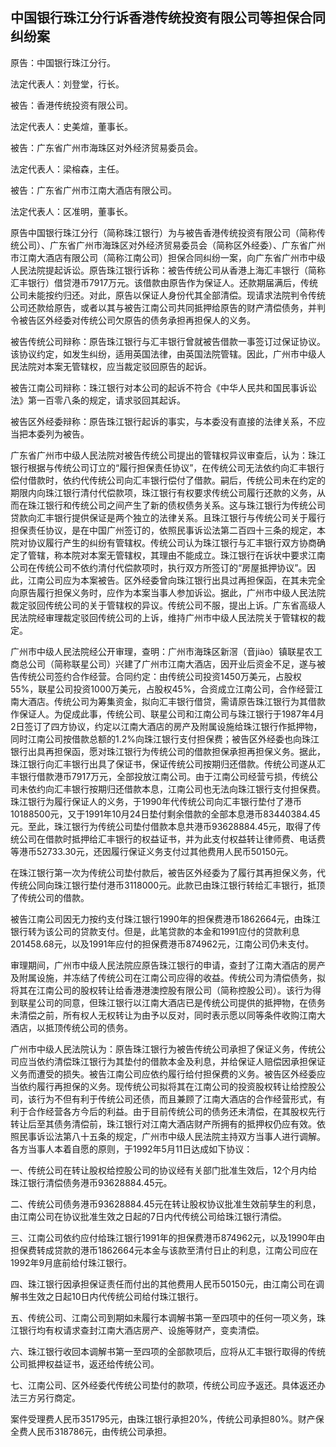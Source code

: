## 中国银行珠江分行诉香港传统投资有限公司等担保合同纠纷案

原告：中国银行珠江分行。

法定代表人：刘登堂，行长。

被告：香港传统投资有限公司。

法定代表人：史美煊，董事长。

被告：广东省广州市海珠区对外经济贸易委员会。

法定代表人：梁榕森，主任。

被告：广东省广州市江南大酒店有限公司。

法定代表人：区准明，董事长。

原告中国银行珠江分行（简称珠江银行）为与被告香港传统投资有限公司（简称传统公司）、广东省广州市海珠区对外经济贸易委员会（简称区外经委）、广东省广州市江南大酒店有限公司（简称江南公司）担保合同纠纷一案，向广东省广州市中级人民法院提起诉讼。原告珠江银行诉称：被告传统公司从香港上海汇丰银行（简称汇丰银行）借贷港币7917万元。该借款由原告作为保证人。还款期届满后，传统公司未能按约归还。对此，原告以保证人身份代其全部清偿。现请求法院判令传统公司还款给原告，或者以其与被告江南公司共同抵押给原告的财产清偿债务，并判令被告区外经委对传统公司欠原告的债务承担再担保人的义务。

被告传统公司辩称：原告珠江银行与汇丰银行曾就被告借款一事签订过保证协议。该协议约定，如发生纠纷，适用英国法律，由英国法院管辖。因此，广州市中级人民法院对本案无管辖权，应当裁定驳回原告的起诉。

被告江南公司辩称：珠江银行对本公司的起诉不符合《中华人民共和国民事诉讼法》第一百零八条的规定，请求驳回其起诉。

被告区外经委辩称：原告珠江银行起诉的事实，与本委没有直接的法律关系，不应当把本委列为被告。

广东省广州市中级人民法院对被告传统公司提出的管辖权异议审查后，认为：珠江银行根据与传统公司订立的“履行担保责任协议”，在传统公司无法依约向汇丰银行偿付借款时，依约代传统公司向汇丰银行偿付了借款。嗣后，传统公司未在约定的期限内向珠江银行清付代偿款项，珠江银行有权要求传统公司履行还款的义务，从而在珠江银行和传统公司之间产生了新的债权债务关系。这与珠江银行为传统公司贷款向汇丰银行提供保证是两个独立的法律关系。且珠江银行与传统公司关于履行担保责任协议，是在中国广州签订的，依照民事诉讼法第二百四十三条的规定，本院对协议履行产生的纠纷有管辖权。传统公司认为珠江银行与汇丰银行双方协商确定了管辖，称本院对本案无管辖权，其理由不能成立。珠江银行在诉状中要求江南公司在传统公司不依约清付代偿款项时，执行双方所签订的“房屋抵押协议”。因此，江南公司应为本案被告。区外经委曾向珠江银行出具过再担保函，在其未完全向原告履行担保义务时，应作为本案当事人参加诉讼。据此，广州市中级人民法院裁定驳回传统公司的关于管辖权的异议。传统公司不服，提出上诉。广东省高级人民法院经审理裁定驳回传统公司的上诉，维持广州市中级人民法院关于管辖权的裁定。

广州市中级人民法院经公开审理，查明：广州市海珠区新滘（音jiào）镇联星农工商总公司（简称联星公司）兴建了广州市江南大酒店，因开业后资金不足，遂与被告传统公司签约合作经营。合同约定：由传统公司投资1450万美元，占股权55%，联星公司投资1000万美元，占股权45%，合资成立江南公司，合作经营江南大酒店。传统公司为筹集资金，拟向汇丰银行借贷，需请原告珠江银行为其借款作保证人。为促成此事，传统公司、联星公司和江南公司与珠江银行于1987年4月2日签订了四方协议，约定以江南大酒店的房产及附属设施给珠江银行作抵押物，同时江南公司按借款总额的1.2%向珠江银行支付担保费；被告区外经委也向珠江银行出具再担保函，愿对珠江银行为传统公司的借款担保承担再担保义务。据此，珠江银行向汇丰银行出具了保证书，保证传统公司按期归还借款。传统公司遂从汇丰银行借款港币7917万元，全部投放江南公司。由于江南公司经营亏损，传统公司未依约向汇丰银行按期归还借款本息，江南公司也无法向珠江银行支付担保费。珠江银行为履行保证人的义务，于1990年代传统公司向汇丰银行垫付了港币10188500元，又于1991年10月24日垫付剩余借款的全部本息港币83440384.45元。至此，珠江银行为传统公司垫付借款本息共港币93628884.45元，取得了传统公司在借款时抵押给汇丰银行的权益证书，并为此支付权益转让律师费、电话费等港币52733.30元，还因履行保证义务支付过其他费用人民币50150元。

在珠江银行第一次为传统公司垫付款后，被告区外经委为了履行其再担保义务，代传统公同向珠江银行垫付港币3118000元。此款已由珠江银行转给汇丰银行，抵顶了传统公司的借款。

被告江南公司因无力按约支付珠江银行1990年的担保费港币1862664元，由珠江银行转为该公司的贷款支付。但是，此笔贷款的本金和1991应付的贷款利息201458.68元，以及1991年应付的担保费港币874962元，江南公司仍未支付。

审理期间，广州市中级人民法院应原告珠江银行的申请，查封了江南大酒店的房产及附属设施，并冻结了传统公司在江南公司应得的收益。传统公司为清偿债务，拟将其在江南公司的股权转让给香港港澳控股有限公司（简称控股公司）。该行为得到联星公司的同意，但珠江银行以江南大酒店已是传统公司提供的抵押物，在债务未清偿之前，所有权人无权转让为由予以反对，同时表示愿以同等条件收购江南大酒店，以抵顶传统公司的债务。

广州市中级人民法院认为：原告珠江银行为被告传统公司承担了保证义务，传统公司应当依约清偿珠江银行为其垫付的借款本金及利息，并给保证人赔偿因承担保证义务而遭受的损失。被告江南公司应依约履行给付担保费的义务。被告区外经委应当依约履行再担保的义务。现传统公司拟将其在江南公司的投资股权转让给控股公司，该行为不但有利于传统公司还债，而且兼顾了江南大酒店的合作经营形式，有利于合作经营各方今后的利益。由于目前传统公司的债务还未清偿，在其股权先行转让后至其债务清偿前，珠江银行对江南大酒店财产所拥有的抵押权仍应有效。依照民事诉讼法第八十五条的规定，广州市中级人民法院主持双方当事人进行调解。各方当事人本着自愿的原则，于1992年5月11日达成如下协议：

一、传统公司在转让股权给控股公司的协议经有关部门批准生效后，12个月内给珠江银行清偿债务港币93628884.45元。

二、传统公司债务港币93628884.45元在转让股权协议批准生效前孳生的利息，由江南公司在协议批准生效之日起的7日内代传统公司给珠江银行清偿。

三、江南公司依约应付给珠江银行1991年的担保费港币874962元，以及1990年由担保费转成贷款的港币1862664元本金与该款至清付日止的利息，江南公司应在1992年9月底前给付珠江银行。

四、珠江银行因承担保证责任而付出的其他费用人民币50150元，由江南公司在调解书生效之日起10日内代传统公司给付珠江银行。

五、传统公司、江南公司到期如未履行本调解书第一至四项中的任何一项义务，珠江银行均有权请求查封江南大酒店房产、设施等财产，变卖清偿。

六、珠江银行收回本调解书第一至四项的全部款项后，应将从汇丰银行取得的传统公司抵押权益证书，返还给传统公司。

七、江南公司、区外经委代传统公司垫付的款项，传统公司应予返还。具体返还办法三方另行商定。

案件受理费人民币351795元，由珠江银行承担20%，传统公司承担80%。财产保全费人民币318786元，由传统公司承担。

